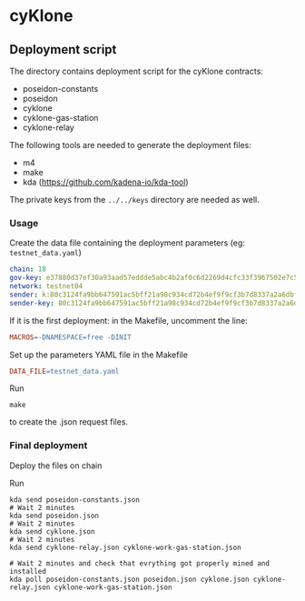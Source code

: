 # cyKlone

## Deployment script

The directory contains deployment script for the cyKlone contracts:
* poseidon-constants
* poseidon
* cyklone
* cyklone-gas-station
* cyklone-relay

The following tools are needed to generate the deployment files:
* m4
* make
* kda (https://github.com/kadena-io/kda-tool)

The private keys from the `../../keys` directory are needed as well.

### Usage
Create the data file containing the deployment parameters (eg:  `testnet_data.yaml`)
```yaml
chain: 18
gov-key: e37880d37ef30a93aad57eddde5abc4b2af0c6d2269d4cfc33f3967502e7c54d
network: testnet04
sender: k:80c3124fa9bb647591ac5bff21a98c934cd72b4ef9f9cf3b7d8337a2a6dbfe70
sender-key: 80c3124fa9bb647591ac5bff21a98c934cd72b4ef9f9cf3b7d8337a2a6dbfe70
```

If it is the first deployment: in the Makefile, uncomment the line:
```Makefile
MACROS=-DNAMESPACE=free -DINIT
```

Set up the parameters YAML file in the Makefile
```Makefile
DATA_FILE=testnet_data.yaml
```

Run
```shell
make
```
to create the .json request files.

### Final deployment
Deploy the files on chain

Run
```shell
kda send poseidon-constants.json
# Wait 2 minutes
kda send poseidon.json
# Wait 2 minutes
kda send cyklone.json
# Wait 2 minutes
kda send cyklone-relay.json cyklone-work-gas-station.json

# Wait 2 minutes and check that evrything got properly mined and installed
kda poll poseidon-constants.json poseidon.json cyklone.json cyklone-relay.json cyklone-work-gas-station.json
```
